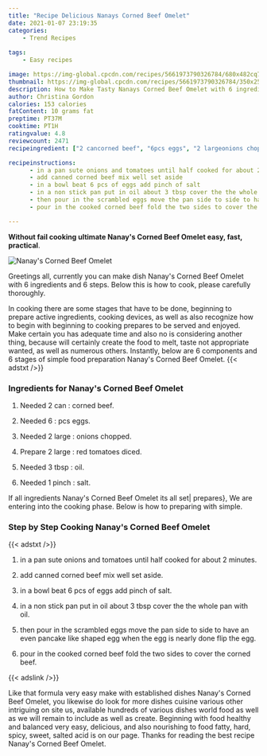```yaml
---
title: "Recipe Delicious Nanays Corned Beef Omelet"
date: 2021-01-07 23:19:35
categories:
    - Trend Recipes
    
tags:
    - Easy recipes

image: https://img-global.cpcdn.com/recipes/5661973790326784/680x482cq70/nanays-corned-beef-omelet-recipe-main-photo.jpg
thumbnail: https://img-global.cpcdn.com/recipes/5661973790326784/350x250cq70/nanays-corned-beef-omelet-recipe-main-photo.jpg
description: How to Make Tasty Nanays Corned Beef Omelet with 6 ingredients and 6 stages of easy cooking.
author: Christina Gordon
calories: 153 calories
fatContent: 10 grams fat
preptime: PT37M
cooktime: PT1H
ratingvalue: 4.8
reviewcount: 2471
recipeingredient: ["2 cancorned beef", "6pcs eggs", "2 largeonions chopped", "2 largered tomatoes diced", "3 tbspoil", "1 pinchsalt"]

recipeinstructions: 
      - in a pan sute onions and tomatoes until half cooked for about 2 minutes 
      - add canned corned beef mix well set aside 
      - in a bowl beat 6 pcs of eggs add pinch of salt 
      - in a non stick pan put in oil about 3 tbsp cover the the whole pan with oil 
      - then pour in the scrambled eggs move the pan side to side to have an even pancake like shaped egg when the egg is nearly done flip the egg 
      - pour in the cooked corned beef fold the two sides to cover the corned beef

---
```




**Without fail cooking ultimate Nanay&#39;s Corned Beef Omelet easy, fast, practical**. 


![Nanay&#39;s Corned Beef Omelet](https://img-global.cpcdn.com/recipes/5661973790326784/680x482cq70/nanays-corned-beef-omelet-recipe-main-photo.jpg "Nanay&#39;s Corned Beef Omelet")




Greetings all, currently you can make dish Nanay&#39;s Corned Beef Omelet with 6 ingredients and 6 steps. Below this is how to cook, please carefully thoroughly.

In cooking there are some stages that have to be done, beginning to prepare active ingredients, cooking devices, as well as also recognize how to begin with beginning to cooking prepares to be served and enjoyed. Make certain you has adequate time and also no is considering another thing, because will certainly create the food to melt, taste not appropriate wanted, as well as numerous others. Instantly, below are 6 components and 6 stages of simple food preparation Nanay&#39;s Corned Beef Omelet.
{{< adstxt />}}

### Ingredients for Nanay&#39;s Corned Beef Omelet


1. Needed 2 can : corned beef.

1. Needed 6 : pcs eggs.

1. Needed 2 large : onions chopped.

1. Prepare 2 large : red tomatoes diced.

1. Needed 3 tbsp : oil.

1. Needed 1 pinch : salt.



If all ingredients Nanay&#39;s Corned Beef Omelet its all set| prepares}, We are entering into the cooking phase. Below is how to preparing with simple.

### Step by Step Cooking Nanay&#39;s Corned Beef Omelet

{{< adstxt />}}


1. in a pan sute onions and tomatoes until half cooked for about 2 minutes.



1. add canned corned beef mix well set aside.



1. in a bowl beat 6 pcs of eggs add pinch of salt.



1. in a non stick pan put in oil about 3 tbsp cover the the whole pan with oil.



1. then pour in the scrambled eggs move the pan side to side to have an even pancake like shaped egg when the egg is nearly done flip the egg.



1. pour in the cooked corned beef fold the two sides to cover the corned beef.





{{< adslink />}}

Like that formula very easy make with established dishes Nanay&#39;s Corned Beef Omelet, you likewise do look for more dishes cuisine various other intriguing on site us, available hundreds of various dishes world food as well as we will remain to include as well as create. Beginning with food healthy and balanced very easy, delicious, and also nourishing to food fatty, hard, spicy, sweet, salted acid is on our page. Thanks for reading the best recipe Nanay&#39;s Corned Beef Omelet.
